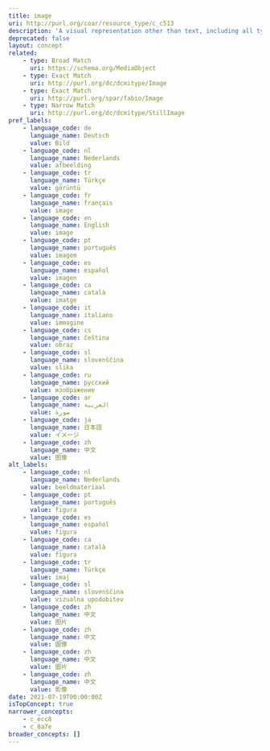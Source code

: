 ```yaml
---
title: image
uri: http://purl.org/coar/resource_type/c_c513
description: 'A visual representation other than text, including all types of moving image and still image. [Source: Adapted from  http://purl.org/dc/dcmitype/Image]'
deprecated: false
layout: concept
related:
    - type: Broad Match
      uri: https://schema.org/MediaObject
    - type: Exact Match
      uri: http://purl.org/dc/dcmitype/Image
    - type: Exact Match
      uri: http://purl.org/spar/fabio/Image
    - type: Narrow Match
      uri: http://purl.org/dc/dcmitype/StillImage
pref_labels:
    - language_code: de
      language_name: Deutsch
      value: Bild
    - language_code: nl
      language_name: Nederlands
      value: afbeelding
    - language_code: tr
      language_name: Türkçe
      value: görüntü
    - language_code: fr
      language_name: français
      value: image
    - language_code: en
      language_name: English
      value: image
    - language_code: pt
      language_name: português
      value: imagem
    - language_code: es
      language_name: español
      value: imagen
    - language_code: ca
      language_name: català
      value: imatge
    - language_code: it
      language_name: italiano
      value: immagine
    - language_code: cs
      language_name: čeština
      value: obraz
    - language_code: sl
      language_name: slovenščina
      value: slika
    - language_code: ru
      language_name: русский
      value: изображение
    - language_code: ar
      language_name: العربية
      value: صورة
    - language_code: ja
      language_name: 日本語
      value: イメージ
    - language_code: zh
      language_name: 中文
      value: 图像
alt_labels:
    - language_code: nl
      language_name: Nederlands
      value: beeldmateriaal
    - language_code: pt
      language_name: português
      value: figura
    - language_code: es
      language_name: español
      value: figura
    - language_code: ca
      language_name: català
      value: figura
    - language_code: tr
      language_name: Türkçe
      value: imaj
    - language_code: sl
      language_name: slovenščina
      value: vizualna upodobitev
    - language_code: zh
      language_name: 中文
      value: 图片
    - language_code: zh
      language_name: 中文
      value: 圖像
    - language_code: zh
      language_name: 中文
      value: 圖片
    - language_code: zh
      language_name: 中文
      value: 影像
date: 2021-07-19T00:00:00Z
isTopConcept: true
narrower_concepts:
    - c_ecc8
    - c_8a7e
broader_concepts: []
---
```


